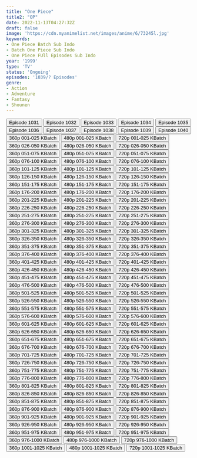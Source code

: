 ```yaml
---
title: "One Piece"
title2: "OP"
date: 2022-11-13T04:27:32Z
draft: false
image: 'https://cdn.myanimelist.net/images/anime/6/73245l.jpg'
keywords:
- One Piece Batch Sub Indo
- Batch One Piece Sub Indo
- One Piece FUll Episodes Sub Indo
year: '1999'
type: 'TV'
status: 'Ongoing'
episodes: '1039/? Episodes'
genre:
- Action
- Adventure
- Fantasy
- Shounen
---
```


<div class="d-g gg-10">
<div class="d-g gg-5 gtc-r ai-c">
<button onclick="window.open('?arc=wnswcAOEzb_20220904/1031/MP4/Kuramanime-OP-1031-480p-Oploverz','_blank')">Episode 1031</button>
<button onclick="window.open('?arc=8gMsPcQPZs_20220911/1032/MP4/Kuramanime-OP-1032-480p-Oploverz','_blank')">Episode 1032</button>
<button onclick="window.open('?arc=hVmx3AT4kB_20220918/1033/MP4/Kuramanime-OP-1033-480p-Oploverz','_blank')">Episode 1033</button>
<button onclick="window.open('?arc=yf09i2ISdR_20220925/1034/MP4/Kuramanime-OP-1034-480p-Oploverz','_blank')">Episode 1034</button>
<button onclick="window.open('?arc=PJfsxy6v2l_20221002/1035/MP4/Kuramanime-OP-1035-480p-Oploverz','_blank')">Episode 1035</button>
<button onclick="window.open('?arc=F6VRLBvgCY_20221016/1036/MP4/Kuramanime-OP-1036-480p-Oploverz','_blank')">Episode 1036</button>
<button onclick="window.open('?arc=v9MOVzCt1I_20221023/1037/MP4/Kuramanime-OP-1037-480p-Oploverz','_blank')">Episode 1037</button>
<button onclick="window.open('?arc=pYnuvgjCm9_20221030/1038/MP4/Kuramanime-OP-1038-480p-Oploverz','_blank')">Episode 1038</button>
<button onclick="window.open('?arc=20221105_Kusagiri-asia-Wanpis-1039-480p-mp4/Kusagiri.asia_Wanpis--1039_480p','_blank')">Episode 1039</button>
<button onclick="window.open('?arc=vH8hpjxPKo_20221113/1040/MP4/Kuramanime-OP-1040-480p-Oploverz','_blank')">Episode 1040</button>
</div>
<div class="d-g gg-5 gtc-r ai-c">
<button onclick="window.open('?bkusr=0:/Anm/O/One.Piece/Wanpis_001-025_360p','_blank')">360p 001-025 KBatch</button>
<button onclick="window.open('?bkusr=0:/Anm/O/One.Piece/Wanpis_001-025_480p','_blank')">480p 001-025 KBatch</button>
<button onclick="window.open('?bkusr=0:/Anm/O/One.Piece/Wanpis_001-025_720p','_blank')">720p 001-025 KBatch</button>
<button onclick="window.open('?bkusr=0:/Anm/O/One.Piece/Wanpis_026-050_360p','_blank')">360p 026-050 KBatch</button>
<button onclick="window.open('?bkusr=0:/Anm/O/One.Piece/Wanpis_026-050_480p','_blank')">480p 026-050 KBatch</button>
<button onclick="window.open('?bkusr=0:/Anm/O/One.Piece/Wanpis_026-050_720p','_blank')">720p 026-050 KBatch</button>
<button onclick="window.open('?bkusr=0:/Anm/O/One.Piece/Wanpis_051-075_360p','_blank')">360p 051-075 KBatch</button>
<button onclick="window.open('?bkusr=0:/Anm/O/One.Piece/Wanpis_051-075_480p','_blank')">480p 051-075 KBatch</button>
<button onclick="window.open('?bkusr=0:/Anm/O/One.Piece/Wanpis_051-075_720p','_blank')">720p 051-075 KBatch</button>
<button onclick="window.open('?bkusr=0:/Anm/O/One.Piece/Wanpis_076-100_360p','_blank')">360p 076-100 KBatch</button>
<button onclick="window.open('?bkusr=0:/Anm/O/One.Piece/Wanpis_076-100_480p','_blank')">480p 076-100 KBatch</button>
<button onclick="window.open('?bkusr=0:/Anm/O/One.Piece/Wanpis_076-100_720p','_blank')">720p 076-100 KBatch</button>
<button onclick="window.open('?bkusr=0:/Anm/O/One.Piece/Wanpis_101-125_360p','_blank')">360p 101-125 KBatch</button>
<button onclick="window.open('?bkusr=0:/Anm/O/One.Piece/Wanpis_101-125_480p','_blank')">480p 101-125 KBatch</button>
<button onclick="window.open('?bkusr=0:/Anm/O/One.Piece/Wanpis_101-125_720p','_blank')">720p 101-125 KBatch</button>
<button onclick="window.open('?bkusr=0:/Anm/O/One.Piece/Wanpis_126-150_360p','_blank')">360p 126-150 KBatch</button>
<button onclick="window.open('?bkusr=0:/Anm/O/One.Piece/Wanpis_126-150_480p','_blank')">480p 126-150 KBatch</button>
<button onclick="window.open('?bkusr=0:/Anm/O/One.Piece/Wanpis_126-150_720p','_blank')">720p 126-150 KBatch</button>
<button onclick="window.open('?bkusr=0:/Anm/O/One.Piece/Wanpis_151-175_360p','_blank')">360p 151-175 KBatch</button>
<button onclick="window.open('?bkusr=0:/Anm/O/One.Piece/Wanpis_151-175_480p','_blank')">480p 151-175 KBatch</button>
<button onclick="window.open('?bkusr=0:/Anm/O/One.Piece/Wanpis_151-175_720p','_blank')">720p 151-175 KBatch</button>
<button onclick="window.open('?bkusr=0:/Anm/O/One.Piece/Wanpis_176-200_360p','_blank')">360p 176-200 KBatch</button>
<button onclick="window.open('?bkusr=0:/Anm/O/One.Piece/Wanpis_176-200_480p','_blank')">480p 176-200 KBatch</button>
<button onclick="window.open('?bkusr=0:/Anm/O/One.Piece/Wanpis_176-200_720p','_blank')">720p 176-200 KBatch</button>
<button onclick="window.open('?bkusr=0:/Anm/O/One.Piece/Wanpis_201-225_360p','_blank')">360p 201-225 KBatch</button>
<button onclick="window.open('?bkusr=0:/Anm/O/One.Piece/Wanpis_201-225_480p','_blank')">480p 201-225 KBatch</button>
<button onclick="window.open('?bkusr=0:/Anm/O/One.Piece/Wanpis_201-225_720p','_blank')">720p 201-225 KBatch</button>
<button onclick="window.open('?bkusr=0:/Anm/O/One.Piece/Wanpis_226-250_360p','_blank')">360p 226-250 KBatch</button>
<button onclick="window.open('?bkusr=0:/Anm/O/One.Piece/Wanpis_226-250_480p','_blank')">480p 226-250 KBatch</button>
<button onclick="window.open('?bkusr=0:/Anm/O/One.Piece/Wanpis_226-250_720p','_blank')">720p 226-250 KBatch</button>
<button onclick="window.open('?bkus=0:/Anm/O/One.Piece/Wanpis_251-275_360p','_blank')">360p 251-275 KBatch</button>
<button onclick="window.open('?bkus=0:/Anm/O/One.Piece/Wanpis_251-275_480p','_blank')">480p 251-275 KBatch</button>
<button onclick="window.open('?bkus=0:/Anm/O/One.Piece/Wanpis_251-275_720p','_blank')">720p 251-275 KBatch</button>
<button onclick="window.open('?bkus=0:/Anm/O/One.Piece/Wanpis_276-300_360p','_blank')">360p 276-300 KBatch</button>
<button onclick="window.open('?bkus=0:/Anm/O/One.Piece/Wanpis_276-300_480p','_blank')">480p 276-300 KBatch</button>
<button onclick="window.open('?bkus=0:/Anm/O/One.Piece/Wanpis_276-300_720p','_blank')">720p 276-300 KBatch</button>
<button onclick="window.open('?bkus=0:/Anm/O/One.Piece/Wanpis_301-325_360p','_blank')">360p 301-325 KBatch</button>
<button onclick="window.open('?bkus=0:/Anm/O/One.Piece/Wanpis_301-325_480p','_blank')">480p 301-325 KBatch</button>
<button onclick="window.open('?bkus=0:/Anm/O/One.Piece/Wanpis_301-325_720p','_blank')">720p 301-325 KBatch</button>
<button onclick="window.open('?bkus=0:/Anm/O/One.Piece/Wanpis_326-350_360p','_blank')">360p 326-350 KBatch</button>
<button onclick="window.open('?bkus=0:/Anm/O/One.Piece/Wanpis_326-350_480p','_blank')">480p 326-350 KBatch</button>
<button onclick="window.open('?bkus=0:/Anm/O/One.Piece/Wanpis_326-350_720p','_blank')">720p 326-350 KBatch</button>
<button onclick="window.open('?bkus=0:/Anm/O/One.Piece/Wanpis_351-375_360p','_blank')">360p 351-375 KBatch</button>
<button onclick="window.open('?bkus=0:/Anm/O/One.Piece/Wanpis_351-375_480p','_blank')">480p 351-375 KBatch</button>
<button onclick="window.open('?bkus=0:/Anm/O/One.Piece/Wanpis_351-375_720p','_blank')">720p 351-375 KBatch</button>
<button onclick="window.open('?bkus=0:/Anm/O/One.Piece/Wanpis_376-400_360p','_blank')">360p 376-400 KBatch</button>
<button onclick="window.open('?bkus=0:/Anm/O/One.Piece/Wanpis_376-400_480p','_blank')">480p 376-400 KBatch</button>
<button onclick="window.open('?bkus=0:/Anm/O/One.Piece/Wanpis_376-400_720p','_blank')">720p 376-400 KBatch</button>
<button onclick="window.open('?bkus=0:/Anm/O/One.Piece/Wanpis_401-425_360p','_blank')">360p 401-425 KBatch</button>
<button onclick="window.open('?bkus=0:/Anm/O/One.Piece/Wanpis_401-425_480p','_blank')">480p 401-425 KBatch</button>
<button onclick="window.open('?bkus=0:/Anm/O/One.Piece/Wanpis_401-425_720p','_blank')">720p 401-425 KBatch</button>
<button onclick="window.open('?bkus=0:/Anm/O/One.Piece/Wanpis_426-450_360p','_blank')">360p 426-450 KBatch</button>
<button onclick="window.open('?bkus=0:/Anm/O/One.Piece/Wanpis_426-450_480p','_blank')">480p 426-450 KBatch</button>
<button onclick="window.open('?bkus=0:/Anm/O/One.Piece/Wanpis_426-450_720p','_blank')">720p 426-450 KBatch</button>
<button onclick="window.open('?bkus=0:/Anm/O/One.Piece/Wanpis_451-475_360p','_blank')">360p 451-475 KBatch</button>
<button onclick="window.open('?bkus=0:/Anm/O/One.Piece/Wanpis_451-475_480p','_blank')">480p 451-475 KBatch</button>
<button onclick="window.open('?bkus=0:/Anm/O/One.Piece/Wanpis_451-475_720p','_blank')">720p 451-475 KBatch</button>
<button onclick="window.open('?bkus=0:/Anm/O/One.Piece/Wanpis_476-500_360p','_blank')">360p 476-500 KBatch</button>
<button onclick="window.open('?bkus=0:/Anm/O/One.Piece/Wanpis_476-500_480p','_blank')">480p 476-500 KBatch</button>
<button onclick="window.open('?bkus=0:/Anm/O/One.Piece/Wanpis_476-500_720p','_blank')">720p 476-500 KBatch</button>
<button onclick="window.open('?bkus=0:/Anm/O/One.Piece/Wanpis_501-525_360p','_blank')">360p 501-525 KBatch</button>
<button onclick="window.open('?bkus=0:/Anm/O/One.Piece/Wanpis_501-525_480p','_blank')">480p 501-525 KBatch</button>
<button onclick="window.open('?bkus=0:/Anm/O/One.Piece/Wanpis_501-525_720p','_blank')">720p 501-525 KBatch</button>
<button onclick="window.open('?bkus=0:/Anm/O/One.Piece/Wanpis_526-550_360p','_blank')">360p 526-550 KBatch</button>
<button onclick="window.open('?bkus=0:/Anm/O/One.Piece/Wanpis_526-550_480p','_blank')">480p 526-550 KBatch</button>
<button onclick="window.open('?bkus=0:/Anm/O/One.Piece/Wanpis_526-550_720p','_blank')">720p 526-550 KBatch</button>
<button onclick="window.open('?bkus=0:/Anm/O/One.Piece/Wanpis_551-575_360p','_blank')">360p 551-575 KBatch</button>
<button onclick="window.open('?bkus=0:/Anm/O/One.Piece/Wanpis_551-575_480p','_blank')">480p 551-575 KBatch</button>
<button onclick="window.open('?bkus=0:/Anm/O/One.Piece/Wanpis_551-575_720p','_blank')">720p 551-575 KBatch</button>
<button onclick="window.open('?bkus=0:/Anm/O/One.Piece/Wanpis_576-600_360p','_blank')">360p 576-600 KBatch</button>
<button onclick="window.open('?bkus=0:/Anm/O/One.Piece/Wanpis_576-600_480p','_blank')">480p 576-600 KBatch</button>
<button onclick="window.open('?bkus=0:/Anm/O/One.Piece/Wanpis_576-600_720p','_blank')">720p 576-600 KBatch</button>
<button onclick="window.open('?bkus=0:/Anm/O/One.Piece/Wanpis_601-625_360p','_blank')">360p 601-625 KBatch</button>
<button onclick="window.open('?bkus=0:/Anm/O/One.Piece/Wanpis_601-625_480p','_blank')">480p 601-625 KBatch</button>
<button onclick="window.open('?bkus=0:/Anm/O/One.Piece/Wanpis_601-625_720p','_blank')">720p 601-625 KBatch</button>
<button onclick="window.open('?bkus=0:/Anm/O/One.Piece/Wanpis_626-650_360p','_blank')">360p 626-650 KBatch</button>
<button onclick="window.open('?bkus=0:/Anm/O/One.Piece/Wanpis_626-650_480p','_blank')">480p 626-650 KBatch</button>
<button onclick="window.open('?bkus=0:/Anm/O/One.Piece/Wanpis_626-650_720p','_blank')">720p 626-650 KBatch</button>
<button onclick="window.open('?bkus=0:/Anm/O/One.Piece/Wanpis_651-675_360p','_blank')">360p 651-675 KBatch</button>
<button onclick="window.open('?bkus=0:/Anm/O/One.Piece/Wanpis_651-675_480p','_blank')">480p 651-675 KBatch</button>
<button onclick="window.open('?bkus=0:/Anm/O/One.Piece/Wanpis_651-675_720p','_blank')">720p 651-675 KBatch</button>
<button onclick="window.open('?bkus=0:/Anm/O/One.Piece/Wanpis_676-700_360p','_blank')">360p 676-700 KBatch</button>
<button onclick="window.open('?bkus=0:/Anm/O/One.Piece/Wanpis_676-700_480p','_blank')">480p 676-700 KBatch</button>
<button onclick="window.open('?bkus=0:/Anm/O/One.Piece/Wanpis_676-700_720p','_blank')">720p 676-700 KBatch</button>
<button onclick="window.open('?bkus=0:/Anm/O/One.Piece/Wanpis_701-725_360p','_blank')">360p 701-725 KBatch</button>
<button onclick="window.open('?bkus=0:/Anm/O/One.Piece/Wanpis_701-725_480p','_blank')">480p 701-725 KBatch</button>
<button onclick="window.open('?bkus=0:/Anm/O/One.Piece/Wanpis_701-725_720p','_blank')">720p 701-725 KBatch</button>
<button onclick="window.open('?bkus=0:/Anm/O/One.Piece/Wanpis_726-750_360p','_blank')">360p 726-750 KBatch</button>
<button onclick="window.open('?bkus=0:/Anm/O/One.Piece/Wanpis_726-750_480p','_blank')">480p 726-750 KBatch</button>
<button onclick="window.open('?bkus=0:/Anm/O/One.Piece/Wanpis_726-750_720p','_blank')">720p 726-750 KBatch</button>
<button onclick="window.open('?bkus=0:/Anm/O/One.Piece/Wanpis_751-775_360p','_blank')">360p 751-775 KBatch</button>
<button onclick="window.open('?bkus=0:/Anm/O/One.Piece/Wanpis_751-775_480p','_blank')">480p 751-775 KBatch</button>
<button onclick="window.open('?bkus=0:/Anm/O/One.Piece/Wanpis_751-775_720p','_blank')">720p 751-775 KBatch</button>
<button onclick="window.open('?bkus=0:/Anm/O/One.Piece/Wanpis_776-800_360p','_blank')">360p 776-800 KBatch</button>
<button onclick="window.open('?bkus=0:/Anm/O/One.Piece/Wanpis_776-800_480p','_blank')">480p 776-800 KBatch</button>
<button onclick="window.open('?bkus=0:/Anm/O/One.Piece/Wanpis_776-800_720p','_blank')">720p 776-800 KBatch</button>
<button onclick="window.open('?bkus=0:/Anm/O/One.Piece/Wanpis_801-825_360p','_blank')">360p 801-825 KBatch</button>
<button onclick="window.open('?bkus=0:/Anm/O/One.Piece/Wanpis_801-825_480p','_blank')">480p 801-825 KBatch</button>
<button onclick="window.open('?bkus=0:/Anm/O/One.Piece/Wanpis_801-825_720p','_blank')">720p 801-825 KBatch</button>
<button onclick="window.open('?bkus=0:/Anm/O/One.Piece/Wanpis_826-850_360p','_blank')">360p 826-850 KBatch</button>
<button onclick="window.open('?bkus=0:/Anm/O/One.Piece/Wanpis_826-850_480p','_blank')">480p 826-850 KBatch</button>
<button onclick="window.open('?bkus=0:/Anm/O/One.Piece/Wanpis_826-850_720p','_blank')">720p 826-850 KBatch</button>
<button onclick="window.open('?bkus=0:/Anm/O/One.Piece/Wanpis_851-875_360p','_blank')">360p 851-875 KBatch</button>
<button onclick="window.open('?bkus=0:/Anm/O/One.Piece/Wanpis_851-875_480p','_blank')">480p 851-875 KBatch</button>
<button onclick="window.open('?bkus=0:/Anm/O/One.Piece/Wanpis_851-875_720p','_blank')">720p 851-875 KBatch</button>
<button onclick="window.open('?bkus=0:/Anm/O/One.Piece/Wanpis_876-900_360p','_blank')">360p 876-900 KBatch</button>
<button onclick="window.open('?bkus=0:/Anm/O/One.Piece/Wanpis_876-900_480p','_blank')">480p 876-900 KBatch</button>
<button onclick="window.open('?bkus=0:/Anm/O/One.Piece/Wanpis_876-900_720p','_blank')">720p 876-900 KBatch</button>
<button onclick="window.open('?bkus=0:/Anm/O/One.Piece/Wanpis_901-925_360p','_blank')">360p 901-925 KBatch</button>
<button onclick="window.open('?bkus=0:/Anm/O/One.Piece/Wanpis_901-925_480p','_blank')">480p 901-925 KBatch</button>
<button onclick="window.open('?bkus=0:/Anm/O/One.Piece/Wanpis_901-925_720p','_blank')">720p 901-925 KBatch</button>
<button onclick="window.open('?bkus=0:/Anm/O/One.Piece/Wanpis_926-950_360p','_blank')">360p 926-950 KBatch</button>
<button onclick="window.open('?bkus=0:/Anm/O/One.Piece/Wanpis_926-950_480p','_blank')">480p 926-950 KBatch</button>
<button onclick="window.open('?bkus=0:/Anm/O/One.Piece/Wanpis_926-950_720p','_blank')">720p 926-950 KBatch</button>
<button onclick="window.open('?bkus=0:/Anm/O/One.Piece/Wanpis_951-975_360p','_blank')">360p 951-975 KBatch</button>
<button onclick="window.open('?bkus=0:/Anm/O/One.Piece/Wanpis_951-975_480p','_blank')">480p 951-975 KBatch</button>
<button onclick="window.open('?bkus=0:/Anm/O/One.Piece/Wanpis_951-975_720p','_blank')">720p 951-975 KBatch</button>
<button onclick="window.open('?bkus=0:/Anm/O/One.Piece/Wanpis_976-1000_360p','_blank')">360p 976-1000 KBatch</button>
<button onclick="window.open('?bkus=0:/Anm/O/One.Piece/Wanpis_976-1000_480p','_blank')">480p 976-1000 KBatch</button>
<button onclick="window.open('?bkus=0:/Anm/O/One.Piece/Wanpis_976-1000_720p','_blank')">720p 976-1000 KBatch</button>
<button onclick="window.open('?bkus=0:/Anm/O/One.Piece/Wanpis_1001-1025_360p','_blank')">360p 1001-1025 KBatch</button>
<button onclick="window.open('?bkus=0:/Anm/O/One.Piece/Wanpis_1001-1025_480p','_blank')">480p 1001-1025 KBatch</button>
<button onclick="window.open('?bkus=0:/Anm/O/One.Piece/Wanpis_1001-1025_720p','_blank')">720p 1001-1025 KBatch</button>
</div>
</div>
